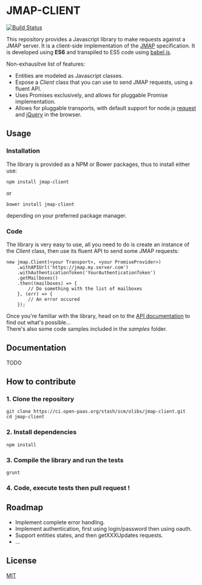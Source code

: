 # JMAP-CLIENT

[![Build Status](https://ci.open-paas.org/jenkins/buildStatus/icon?job=jmap-client)](https://ci.open-paas.org/jenkins/job/jmap-client/)

This repository provides a Javascript library to make requests against a JMAP server.
It is a client-side implementation of the [JMAP](http://jmap.io/spec.html) specification.
It is developed using **ES6** and transpiled to ES5 code using [babel.js](https://babeljs.io/).

Non-exhausitve list of features:
* Entities are modeled as Javascript classes.
* Expose a *Client* class that you can use to send JMAP requests, using a fluent API.
* Uses Promises exclusively, and allows for pluggable Promise implementation.
* Allows for pluggable transports, with default support for node.js [request](https://github.com/request/request) and [jQuery](http://jquery.com/) in the browser.

## Usage

### Installation

The library is provided as a NPM or Bower packages, thus to install either use:

    npm install jmap-client

or

    bower install jmap-client
    
depending on your preferred package manager.

### Code

The library is very easy to use, all you need to do is create an instance of the *Client* class, then use its fluent API to send some JMAP requests:
    
    new jmap.Client(<your Transport>, <your PromiseProvider>)
        .withAPIUrl('https://jmap.my.server.com')
        .withAuthenticationToken('YourAuthenticationToken')
        .getMailboxes()
        .then((mailboxes) => {
            // Do something with the list of mailboxes
        }, (err) => {
            // An error occured
        });

Once you're familiar with the library, head on to the [API documentation](TODO) to find out what's possible...  
There's also some code samples included in the *samples* folder.

## Documentation

TODO

## How to contribute

### 1. Clone the repository

    git clone https://ci.open-paas.org/stash/scm/olibs/jmap-client.git
    cd jmap-client

### 2. Install dependencies
        
    npm install
    
### 3. Compile the library and run the tests

    grunt

### 4. Code, execute tests then pull request !

## Roadmap

* Implement complete error handling.
* Implement authentication, first using login/password then using oauth.
* Support entities states, and then getXXXUpdates requests.
* ...

## License

[MIT](LICENSE)
